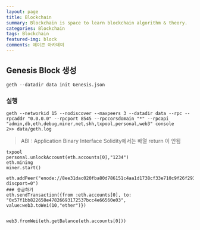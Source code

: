 ```yaml
---
layout: page
title: Blockchain
summary: Blockchain is space to learn blockchain algorithm & theory. 
categories: Blockchain
tags: Blockchain
featured-img: block
comments: 에이콘 아카데미
---
```


## Genesis Block 생성

```shell
geth --datadir data init Genesis.json
```

### 실행

```shell
geth --networkid 15 --nodiscover --maxpeers 3 --datadir data --rpc --rpcaddr "0.0.0.0" --rpcport 8545 --rpccorsdomain "*" --rpcapi "admin,db,eth,debug,miner,net,shh,txpool,personal,web3" console
2>> data/geth.log
```

> ABI : Application Binary Interface
> Solidity에서는 배열 return 이 안됨

```shell
txpool
personal.unlockAccount(eth.accounts[0],"1234")
eth.mining
miner.start()

eth.addPeer("enode://8ee31dac020fba80d786151c4aa1d1738cf33e710c9f26f2936a00f960c9d716a99bd9c87ace97d23229dc85cf8c28ccbd488b6ab6c326ca167f64cf70f63bd2@192.168.0.15:30303?discport=0")
### 송금하기
eth.sendTransaction({from :eth.accounts[0], to: "0x57f1bb822658e47826693172537bcc4e66560e03", value:web3.toWei(10,"ether")})


web3.fromWei(eth.getBalance(eth.accounts[0]))

```

